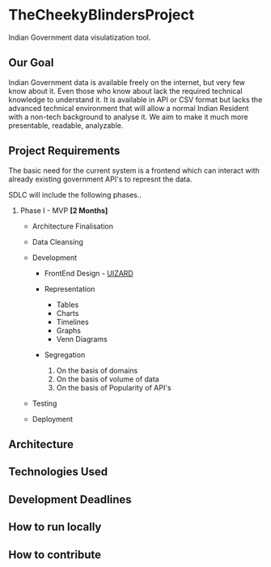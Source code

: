 # TheCheekyBlindersProject

Indian Government data visulatization tool.


## Our Goal

Indian Government data is available freely on the internet, but very few know about it. Even those who know about lack the required technical knowledge to understand it. It is available in API or CSV format but lacks the advanced technical environment that will allow a normal Indian Resident with a non-tech background to analyse it. We aim to make it much more presentable, readable, analyzable.


## Project Requirements

The basic need for the current system is a frontend which can interact with already existing government API's to represnt the data.

SDLC will include the following phases..

1. Phase I - MVP **[2 Months]**
    * Architecture Finalisation
    
    * Data Cleansing 

    * Development
        * FrontEnd Design - [UIZARD](https://app.uizard.io/prototypes/3ox4LKABV5Hver5jjgly)

        * Representation 
            * Tables
            * Charts
            * Timelines
            * Graphs
            * Venn Diagrams

        * Segregation
            1. On the basis of domains
            2. On the basis of volume of data
            3. On the basis of Popularity of API's

    * Testing
    * Deployment

## Architecture

## Technologies Used

## Development Deadlines

## How to run locally

## How to contribute


